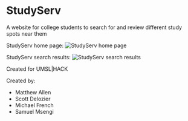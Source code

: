 # StudyServ

A website for college students to search for and review different study spots near them

StudyServ home page:
![StudyServ home page](https://github.com/frenchytheasian/StudyServ/StudyServ_Index.png)

StudyServ search results:
![StudyServ search results](https://github.com/frenchytheasian/StudyServ/StudyServ_searchResults.png)

Created for UMSL|HACK

Created by:
- Matthew Allen
- Scott Delozier
- Michael French
- Samuel Msengi
